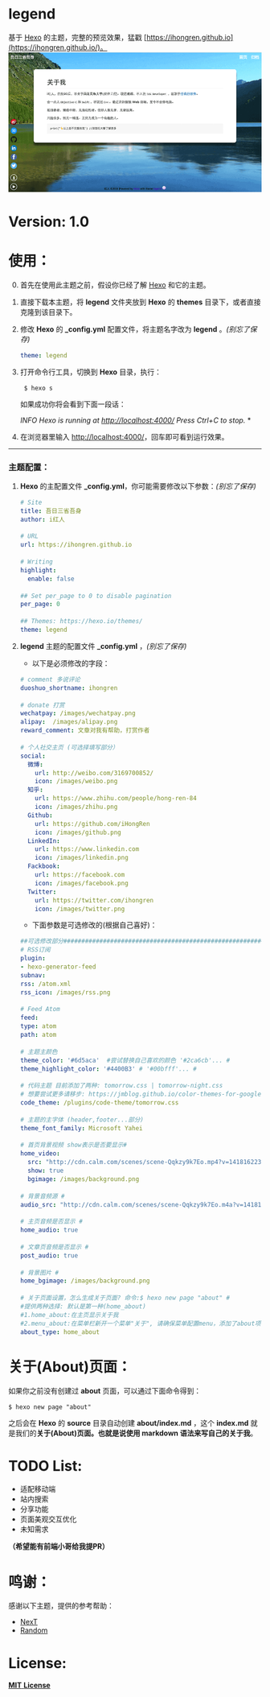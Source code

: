 # legend  
基于 [Hexo](https://hexo.io/) 的主题，完整的预览效果，猛戳 [https://ihongren.github.io](https://ihongren.github.io/)。
![](/screenshots/bg.png)
# Version: 1.0

# 使用：

0. 首先在使用此主题之前，假设你已经了解 [Hexo](https://hexo.io/) 和它的主题。

1. 直接下载本主题，将 **legend** 文件夹放到 **Hexo** 的 **themes** 目录下，或者直接克隆到该目录下。

2. 修改 **Hexo** 的 **_config.yml** 配置文件，将主题名字改为 **legend** 。*(别忘了保存)*

   ```yaml
   theme: legend
   ```

3. 打开命令行工具，切换到 **Hexo** 目录，执行：

   ```shell
    $ hexo s
   ```

   如果成功你将会看到下面一段话：

   *INFO  Hexo is running at [http://localhost:4000/](http://localhost:4000/) Press Ctrl+C to stop.* *       

4. 在浏览器里输入 [http://localhost:4000/](http://localhost:4000/)，回车即可看到运行效果。

---

### 主题配置：

1. **Hexo** 的主配置文件 **_config.yml**，你可能需要修改以下参数：*(别忘了保存)*

   ```yaml
   # Site
   title: 吾日三省吾身
   author: i红人

   # URL
   url: https://ihongren.github.io

   # Writing
   highlight:
     enable: false
     
   ## Set per_page to 0 to disable pagination
   per_page: 0

   ## Themes: https://hexo.io/themes/
   theme: legend
   ```

2. **legend** 主题的配置文件 **_config.yml** ，*(别忘了保存)*

   - 以下是必须修改的字段：

   ```yaml
   # comment 多说评论
   duoshuo_shortname: ihongren

   # donate 打赏
   wechatpay: /images/wechatpay.png
   alipay:  /images/alipay.png
   reward_comment: 文章对我有帮助，打赏作者

   # 个人社交主页 (可选择填写部分）
   social:
     微博:
       url: http://weibo.com/3169700852/
       icon: /images/weibo.png
     知乎: 
       url: https://www.zhihu.com/people/hong-ren-84
       icon: /images/zhihu.png
     Github: 
       url: https://github.com/iHongRen
       icon: /images/github.png
     LinkedIn:
       url: https://www.linkedin.com
       icon: /images/linkedin.png
     Fackbook: 
       url: https://facebook.com
       icon: /images/facebook.png
     Twitter:
       url: https://twitter.com/ihongren
       icon: /images/twitter.png
   ```

   - 下面参数是可选修改的(根据自己喜好)：

   ```yaml
   ##可选修改部分############################################################
   # RSS订阅
   plugin:
   - hexo-generator-feed
   subnav:
   rss: /atom.xml
   rss_icon: /images/rss.png

   # Feed Atom
   feed:
   type: atom
   path: atom

   # 主题主颜色
   theme_color: '#6d5aca'  #尝试替换自己喜欢的颜色 '#2ca6cb'... #
   theme_highlight_color: '#4400B3' # '#00bfff'... #

   # 代码主题 目前添加了两种: tomorrow.css | tomorrow-night.css  
   # 想要尝试更多请移步: https://jmblog.github.io/color-themes-for-google-code-prettify/ #
   code_theme: /plugins/code-theme/tomorrow.css

   # 主题的主字体 (header,footer...部分)
   theme_font_family: Microsoft Yahei

   # 首页背景视频 show表示是否要显示#
   home_video: 
     src: "http://cdn.calm.com/scenes/scene-Qqkzy9k7Eo.mp4?v=1418162238190"
     show: true
     bgimage: /images/background.png

   # 背景音频源 #
   audio_src: "http://cdn.calm.com/scenes/scene-Qqkzy9k7Eo.m4a?v=1418162240715"

   # 主页音频是否显示 #
   home_audio: true

   # 文章页音频是否显示 #
   post_audio: true

   # 背景图片 #
   home_bgimage: /images/background.png

   # 关于页面设置，怎么生成关于页面? 命令:$ hexo new page "about" #
   #提供两种选择: 默认是第一种(home_about)
   #1.home_about:在主页显示关于我
   #2.menu_about:在菜单栏新开一个菜单"关于", 请确保菜单配置menu，添加了about项(打开上面menu,about的注释)
   about_type: home_about
   ```

# 关于(About)页面：

如果你之前没有创建过 **about** 页面，可以通过下面命令得到：

```shell
$ hexo new page "about"
```

之后会在 **Hexo** 的 **source** 目录自动创建 **about/index.md** ，这个 **index.md** 就是我们的**关于(About)**页面。也就是说使用 **markdown** 语法来写自己的**关于我**。

# TODO List: 

- 适配移动端
- 站内搜索
- 分享功能
- 页面美观交互优化
- 未知需求

**（希望能有前端小哥给我提PR）**

# 鸣谢：

感谢以下主题，提供的参考帮助：

- [NexT](https://github.com/iissnan/hexo-theme-next)	
- [Random](https://github.com/stiekel/hexo-theme-random)


# License:

[**MIT** **License**](/LICENSE)



